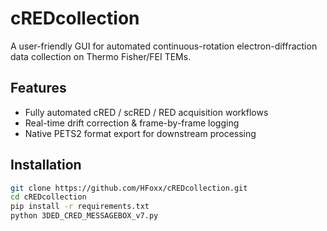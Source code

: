 # cREDcollection
A user-friendly GUI for automated continuous-rotation electron-diffraction data collection on Thermo Fisher/FEI TEMs.

## Features
- Fully automated cRED / scRED / RED acquisition workflows  
- Real-time drift correction & frame-by-frame logging  
- Native PETS2 format export for downstream processing  

## Installation
```bash
git clone https://github.com/HFoxx/cREDcollection.git
cd cREDcollection
pip install -r requirements.txt
python 3DED_CRED_MESSAGEBOX_v7.py
